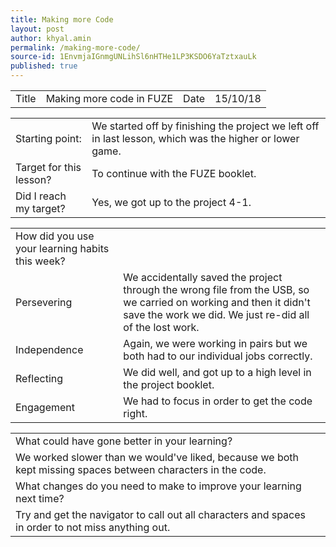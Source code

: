 ```yaml
---
title: Making more Code
layout: post
author: khyal.amin
permalink: /making-more-code/
source-id: 1EnvmjaIGnmgUNLihSl6nHTHe1LP3KSDO6YaTztxauLk
published: true
---
```

<table>
  <tr>
    <td>Title</td>
    <td>Making more code in FUZE</td>
    <td>Date</td>
    <td>15/10/18</td>
  </tr>
</table>


<table>
  <tr>
    <td>Starting point:</td>
    <td>We started off by finishing the project we left off in last lesson, which was the higher or lower game.</td>
  </tr>
  <tr>
    <td>Target for this lesson?</td>
    <td>To continue with the FUZE booklet.</td>
  </tr>
  <tr>
    <td>Did I reach my target? </td>
    <td>Yes, we got up to the project 4-1.</td>
  </tr>
</table>


<table>
  <tr>
    <td>How did you use your learning habits this week?</td>
    <td></td>
  </tr>
  <tr>
    <td>Persevering</td>
    <td>We accidentally saved the project through the wrong file from the USB, so we carried on working and then it didn't save the work we did. We just re-did all of the lost work.</td>
  </tr>
  <tr>
    <td>Independence</td>
    <td>Again, we were working in pairs but we both had to our individual jobs correctly.</td>
  </tr>
  <tr>
    <td>Reflecting</td>
    <td>We did well, and got up to a high level in the project booklet.</td>
  </tr>
  <tr>
    <td>Engagement</td>
    <td>We had to focus in order to get the code right.</td>
  </tr>
</table>


<table>
  <tr>
    <td>What could have gone better in your learning?</td>
    <td></td>
  </tr>
  <tr>
    <td>We worked slower than we would've liked, because we both kept missing spaces between characters in the code.</td>
    <td></td>
  </tr>
  <tr>
    <td>What changes do you need to make to improve your learning next time?</td>
    <td></td>
  </tr>
  <tr>
    <td>Try and get the navigator to call out all characters and spaces in order to not miss anything out.</td>
    <td></td>
  </tr>
</table>


